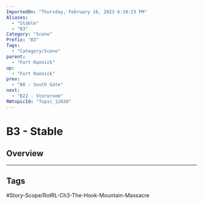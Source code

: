 ```yaml
---
ImportedOn: "Thursday, February 16, 2023 6:10:23 PM"
Aliases:
  - "Stable"
  - "B3"
Category: "Scene"
Prefix: "B3"
Tags:
  - "Category/Scene"
parent:
  - "Fort Rannick"
up:
  - "Fort Rannick"
prev:
  - "B8 - South Gate"
next:
  - "B22 - Storeroom"
RWtopicId: "Topic_12038"
---
```

# B3 - Stable
## Overview

---
## Tags
#Story-Scope/RotRL-Ch3-The-Hook-Mountain-Massacre

